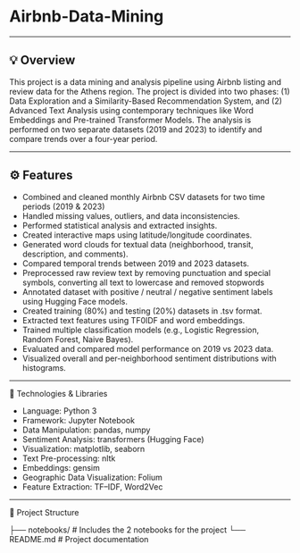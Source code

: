# Airbnb-Data-Mining


---


## 💡 Overview

This project is a data mining and analysis pipeline using Airbnb listing and review data for the Athens region. The project is divided into two phases: (1) Data Exploration and a Similarity-Based Recommendation System, and (2) Advanced Text Analysis using contemporary techniques like Word Embeddings and Pre-trained Transformer Models. The analysis is performed on two separate datasets (2019 and 2023) to identify and compare trends over a four-year period.


---


## ⚙️ Features

- Combined and cleaned monthly Airbnb CSV datasets for two time periods (2019 & 2023)
- Handled missing values, outliers, and data inconsistencies.
- Performed statistical analysis and extracted insights.
- Created interactive maps using latitude/longitude coordinates.
- Generated word clouds for textual data (neighborhood, transit, description, and comments).
- Compared temporal trends between 2019 and 2023 datasets.
- Preprocessed raw review text by removing punctuation and special symbols, converting all text to lowercase and removed stopwords
- Annotated dataset with positive / neutral / negative sentiment labels using Hugging Face models.
- Created training (80%) and testing (20%) datasets in .tsv format.
- Extracted text features using TF0IDF and word embeddings.
- Trained multiple classification models (e.g., Logistic Regression, Random Forest, Naive Bayes).
- Evaluated and compared model performance on 2019 vs 2023 data.
- Visualized overall and per-neighborhood sentiment distributions with histograms.

---


🧰 Technologies & Libraries

- Language: Python 3
- Framework: Jupyter Notebook
- Data Manipulation: pandas, numpy
- Sentiment Analysis: transformers (Hugging Face)
- Visualization: matplotlib, seaborn
- Text Pre-processing: nltk
- Embeddings: gensim
- Geographic Data Visualization: Folium
- Feature Extraction: TF–IDF, Word2Vec


---


📂 Project Structure

├── notebooks/ # Includes the 2 notebooks for the project
└── README.md # Project documentation
